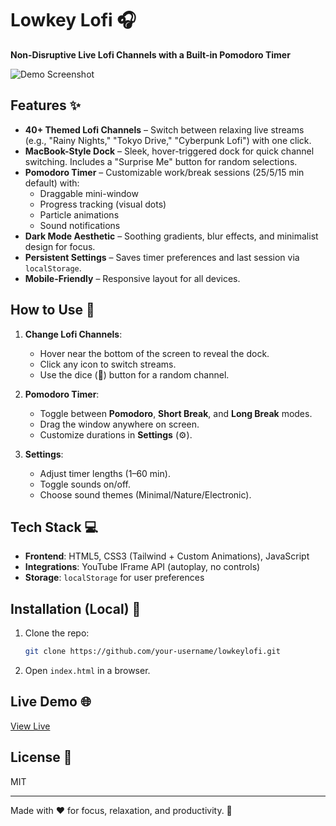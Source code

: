 # Lowkey Lofi 🎧  

**Non-Disruptive Live Lofi Channels with a Built-in Pomodoro Timer**  

![Demo Screenshot](https://files.catbox.moe/v3j6ev.png)

## Features ✨  

- **40+ Themed Lofi Channels** – Switch between relaxing live streams (e.g., "Rainy Nights," "Tokyo Drive," "Cyberpunk Lofi") with one click.  
- **MacBook-Style Dock** – Sleek, hover-triggered dock for quick channel switching. Includes a "Surprise Me" button for random selections.  
- **Pomodoro Timer** – Customizable work/break sessions (25/5/15 min default) with:  
  - Draggable mini-window  
  - Progress tracking (visual dots)  
  - Particle animations  
  - Sound notifications  
- **Dark Mode Aesthetic** – Soothing gradients, blur effects, and minimalist design for focus.  
- **Persistent Settings** – Saves timer preferences and last session via `localStorage`.  
- **Mobile-Friendly** – Responsive layout for all devices.  

## How to Use 🚀  

1. **Change Lofi Channels**:  
   - Hover near the bottom of the screen to reveal the dock.  
   - Click any icon to switch streams.  
   - Use the dice (🎲) button for a random channel.  

2. **Pomodoro Timer**:  
   - Toggle between **Pomodoro**, **Short Break**, and **Long Break** modes.  
   - Drag the window anywhere on screen.  
   - Customize durations in **Settings** (⚙️).  

3. **Settings**:  
   - Adjust timer lengths (1–60 min).  
   - Toggle sounds on/off.  
   - Choose sound themes (Minimal/Nature/Electronic).  

## Tech Stack 💻  

- **Frontend**: HTML5, CSS3 (Tailwind + Custom Animations), JavaScript  
- **Integrations**: YouTube IFrame API (autoplay, no controls)  
- **Storage**: `localStorage` for user preferences  

## Installation (Local) 🔧  

1. Clone the repo:  
   ```bash  
   git clone https://github.com/your-username/lowkeylofi.git  
   ```  
2. Open `index.html` in a browser.  

## Live Demo 🌐  
[View Live]([https://your-deployed-link.com](https://lowkeylofi.vercel.app/)) 

## License 📜  
MIT  

---  
Made with ♥ for focus, relaxation, and productivity. 🚀
